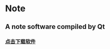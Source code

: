 # Note
## A note software compiled by Qt
### [点击下载软件](https://github.com/leekunhwee/Note/raw/master/Note/Note.exe "笔记软件下载")
